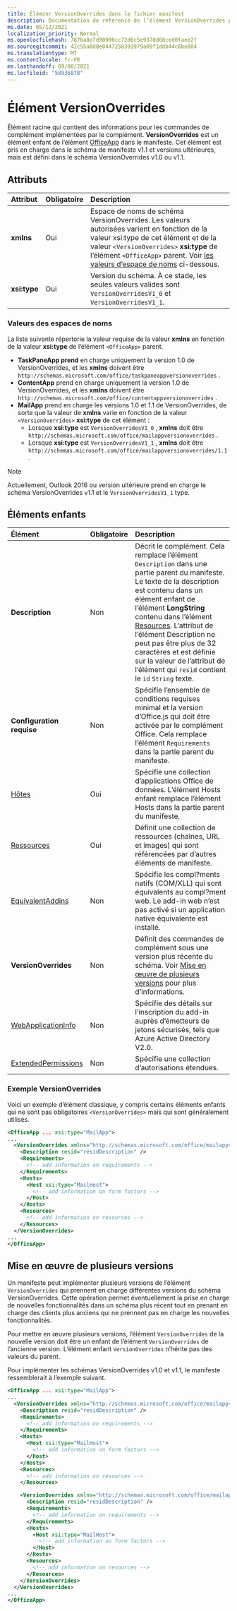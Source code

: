 ```yaml
---
title: Élémznr VersionOverrides dans le fichier manifest
description: Documentation de référence de l’élément VersionOverrides pour Office fichiers manifeste (XML) des add-ins.
ms.date: 05/12/2021
localization_priority: Normal
ms.openlocfilehash: 787ba8e7d90900cc72d6c5e9370d68ced0faee2f
ms.sourcegitcommit: 42c55a8d8e0447258393979a09f1ddb44c6be884
ms.translationtype: MT
ms.contentlocale: fr-FR
ms.lasthandoff: 09/08/2021
ms.locfileid: "58936878"
---
```

# <a name="versionoverrides-element"></a>Élément VersionOverrides

Élément racine qui contient des informations pour les commandes de complément implémentées par le complément. **VersionOverrides** est un élément enfant de l’élément [OfficeApp](officeapp.md) dans le manifeste. Cet élément est pris en charge dans le schéma de manifeste v1.1 et versions ultérieures, mais est défini dans le schéma VersionOverrides v1.0 ou v1.1.

## <a name="attributes"></a>Attributs

|  Attribut  |  Obligatoire  |  Description  |
|:-----|:-----|:-----|
|  **xmlns**       |  Oui  |  Espace de noms de schéma VersionOverrides. Les valeurs autorisées varient en fonction de la valeur xsi:type de cet élément et de la valeur `<VersionOverrides>` **xsi:type** de l’élément  `<OfficeApp>` parent. Voir [les valeurs d’espace de noms](#namespace-values) ci-dessous.|
|  **xsi:type**  |  Oui  | Version du schéma. À ce stade, les seules valeurs valides sont `VersionOverridesV1_0` et `VersionOverridesV1_1`. |

### <a name="namespace-values"></a>Valeurs des espaces de noms

La liste suivante répertorie la valeur requise de la valeur **xmlns** en fonction de la valeur **xsi:type** de l’élément `<OfficeApp>` parent.

- **TaskPaneApp prend** en charge uniquement la version 1.0 de VersionOverrides, et les **xmlns** doivent être `http://schemas.microsoft.com/office/taskpaneappversionoverrides` .
- **ContentApp** prend en charge uniquement la version 1.0 de VersionOverrides, et les **xmlns** doivent être `http://schemas.microsoft.com/office/contentappversionoverrides` .
- **MailApp** prend en charge les versions 1.0 et 1.1 de VersionOverrides, de sorte que la valeur de **xmlns** varie en fonction de la valeur `<VersionOverrides>` **xsi:type** de cet élément :
    - Lorsque **xsi:type** est `VersionOverridesV1_0` , **xmlns** doit être `http://schemas.microsoft.com/office/mailappversionoverrides` .
    - Lorsque **xsi:type** est `VersionOverridesV1_1` , **xmlns** doit être `http://schemas.microsoft.com/office/mailappversionoverrides/1.1` .

> [!NOTE]
> Actuellement, Outlook 2016 ou version ultérieure prend en charge le schéma VersionOverrides v1.1 et le `VersionOverridesV1_1` type.

## <a name="child-elements"></a>Éléments enfants

|  Élément |  Obligatoire  |  Description  |
|:-----|:-----|:-----|
|  **Description**    |  Non   |  Décrit le complément. Cela remplace l’élément `Description` dans une partie parent du manifeste. Le texte de la description est contenu dans un élément enfant de l’élément **LongString** contenu dans l’élément [Resources](resources.md). L’attribut de l’élément Description ne peut pas être plus de 32 caractères et est définie sur la valeur de l’attribut de l’élément qui `resid` contient le  `id` `String` texte.|
|  **Configuration requise**  |  Non   |  Spécifie l’ensemble de conditions requises minimal et la version d’Office.js qui doit être activée par le complément Office. Cela remplace l’élément `Requirements` dans la partie parent du manifeste.|
|  [Hôtes](hosts.md)                |  Oui  |  Spécifie une collection d’applications Office de données. L’élément Hosts enfant remplace l’élément Hosts dans la partie parent du manifeste.  |
|  [Ressources](resources.md)    |  Oui  | Définit une collection de ressources (chaînes, URL et images) qui sont référencées par d’autres éléments de manifeste.|
|  [EquivalentAddins](equivalentaddins.md)    |  Non  | Spécifie les compl?ments natifs (COM/XLL) qui sont équivalents au compl?ment web. Le add-in web n’est pas activé si un application native équivalente est installé.|
|  **VersionOverrides**    |  Non  | Définit des commandes de complément sous une version plus récente du schéma. Voir [Mise en œuvre de plusieurs versions](#implementing-multiple-versions) pour plus d’informations. |
|  [WebApplicationInfo](webapplicationinfo.md)    |  Non  | Spécifie des détails sur l’inscription du add-in auprès d’émetteurs de jetons sécurisés, tels que Azure Active Directory V2.0. |
|  [ExtendedPermissions](extendedpermissions.md) |  Non  |  Spécifie une collection d’autorisations étendues. |

### <a name="versionoverrides-example"></a>Exemple VersionOverrides

Voici un exemple d’élément classique, y compris certains éléments enfants qui ne sont pas obligatoires `<VersionOverrides>` mais qui sont généralement utilisés.

```xml
<OfficeApp ... xsi:type="MailApp">
...
  <VersionOverrides xmlns="http://schemas.microsoft.com/office/mailappversionoverrides" xsi:type="VersionOverridesV1_0">
    <Description resid="residDescription" />
    <Requirements>
      <!-- add information on requirements -->
    </Requirements>
    <Hosts>
      <Host xsi:type="MailHost">
        <!-- add information on form factors -->
      </Host>
    </Hosts>
    <Resources>
      <!-- add information on resources -->
    </Resources>
  </VersionOverrides>
...
</OfficeApp>
```

## <a name="implementing-multiple-versions"></a>Mise en œuvre de plusieurs versions

Un manifeste peut implémenter plusieurs versions de l’élément `VersionOverrides` qui prennent en charge différentes versions du schéma VersionOverrides. Cette opération permet éventuellement la prise en charge de nouvelles fonctionnalités dans un schéma plus récent tout en prenant en charge des clients plus anciens qui ne prennent pas en charge les nouvelles fonctionnalités.

Pour mettre en œuvre plusieurs versions, l’élément `VersionOverrides` de la nouvelle version doit être un enfant de l’élément `VersionOverrides` de l’ancienne version. L’élément enfant `VersionOverrides` n’hérite pas des valeurs du parent.

Pour implémenter les schémas VersionOverrides v1.0 et v1.1, le manifeste ressemblerait à l’exemple suivant.

```xml
<OfficeApp ... xsi:type="MailApp">
...
  <VersionOverrides xmlns="http://schemas.microsoft.com/office/mailappversionoverrides" xsi:type="VersionOverridesV1_0">
    <Description resid="residDescription" />
    <Requirements>
      <!-- add information on requirements -->
    </Requirements>
    <Hosts>
      <Host xsi:type="MailHost">
        <!-- add information on form factors -->
      </Host>
    </Hosts>
    <Resources>
      <!-- add information on resources -->
    </Resources>

    <VersionOverrides xmlns="http://schemas.microsoft.com/office/mailappversionoverrides/1.1" xsi:type="VersionOverridesV1_1">
      <Description resid="residDescription" />
      <Requirements>
        <!-- add information on requirements -->
      </Requirements>
      <Hosts>
        <Host xsi:type="MailHost">
          <!-- add information on form factors -->
        </Host>
      </Hosts>
      <Resources>
        <!-- add information on resources -->
      </Resources>
    </VersionOverrides>  
  </VersionOverrides>
...
</OfficeApp>
```
